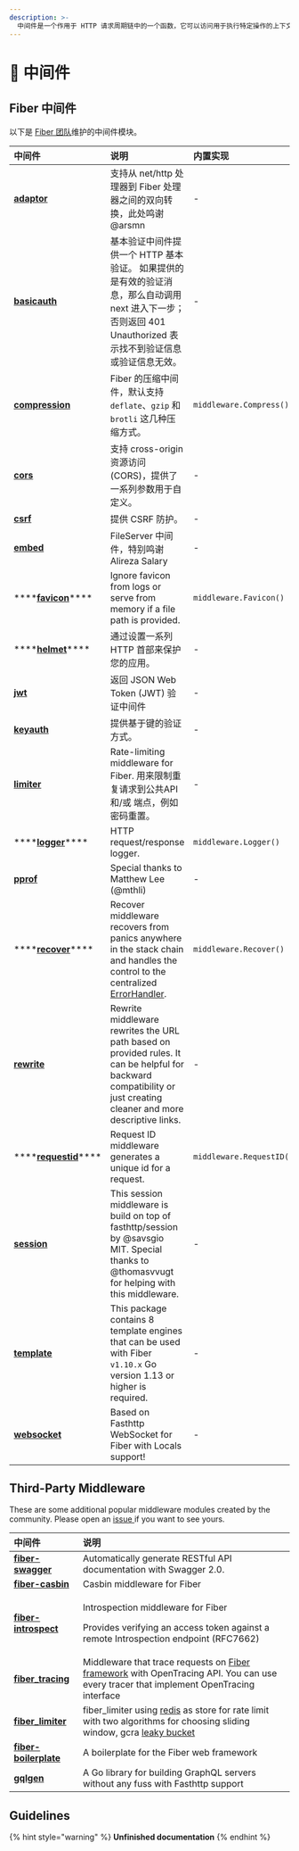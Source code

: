 ```yaml
---
description: >-
  中间件是一个作用于 HTTP 请求周期链中的一个函数，它可以访问用于执行特定操作的上下文. 例如，记录每个请求或启用 CORS。
---
```


# 🧬 中间件

## Fiber 中间件

 以下是 [Fiber 团队](https://github.com/orgs/gofiber/people)维护的中间件模块。

| 中间件                                                                                                                  | 说明                                                                                                                                                                  | 内置实现                     |
|:-------------------------------------------------------------------------------------------------------------------- |:------------------------------------------------------------------------------------------------------------------------------------------------------------------- |:------------------------ |
| [**adaptor**](https://github.com/gofiber/adaptor)                                                                    | 支持从 net/http 处理器到 Fiber 处理器之间的双向转换，此处鸣谢 @arsmn                                                                                                                      | -                        |
| [**basicauth**](https://github.com/gofiber/basicauth)                                                                | 基本验证中间件提供一个 HTTP 基本验证。 如果提供的是有效的验证消息，那么自动调用 next 进入下一步；否则返回 401 Unauthorized 表示找不到验证信息或验证信息无效。                                                                      | -                        |
| [**compression**](https://github.com/Fenny/fiber/blob/master/middleware/compress.md)                                 | Fiber 的压缩中间件，默认支持 `deflate`、`gzip` 和 `brotli` 这几种压缩方式。                                                                                                              | `middleware.Compress()`  |
| [**cors**](https://github.com/gofiber/cors)                                                                          | 支持 cross-origin 资源访问\(CORS\)，提供了一系列参数用于自定义。                                                                                                                       | -                        |
| [**csrf**](https://github.com/gofiber/csrf)                                                                          | 提供 CSRF 防护。                                                                                                                                                         | -                        |
| [**embed**](https://github.com/gofiber/embed)                                                                        | FileServer 中间件，特别鸣谢 Alireza Salary                                                                                                                                  | -                        |
| \*\*\*\*[**favicon**](https://github.com/gofiber/fiber/blob/master/middleware/favicon.md)\*\*\*\*    | Ignore favicon from logs or serve from memory if a file path is provided.                                                                                           | `middleware.Favicon()`   |
| \*\*\*\*[**helmet**](https://github.com/gofiber/helmet)\*\*\*\*                                      | 通过设置一系列 HTTP 首部来保护您的应用。                                                                                                                                             | -                        |
| [**jwt**](https://github.com/gofiber/jwt)                                                                            | 返回 JSON Web Token \(JWT\) 验证中间件                                                                                                                                   | -                        |
| [**keyauth**](https://github.com/gofiber/keyauth)                                                                    | 提供基于键的验证方式。                                                                                                                                                         | -                        |
| [**limiter**](https://github.com/gofiber/limiter)                                                                    | Rate-limiting middleware for Fiber. 用来限制重复请求到公共API 和/或 端点，例如密码重置。                                                                                                   | -                        |
| \*\*\*\*[**logger**](https://github.com/gofiber/fiber/blob/master/middleware/logger.md)\*\*\*\*      | HTTP request/response logger.                                                                                                                                       | `middleware.Logger()`    |
| [**pprof**](https://github.com/gofiber/pprof)                                                                        | Special thanks to Matthew Lee \(@mthli\)                                                                                                                          | -                        |
| \*\*\*\*[**recover**](https://github.com/gofiber/fiber/blob/master/middleware/recover.md)\*\*\*\*    | Recover middleware recovers from panics anywhere in the stack chain and handles the control to the centralized[ ErrorHandler](error-handling.md).                   | `middleware.Recover()`   |
| [**rewrite**](https://github.com/gofiber/rewrite)                                                                    | Rewrite middleware rewrites the URL path based on provided rules. It can be helpful for backward compatibility or just creating cleaner and more descriptive links. | -                        |
| \*\*\*\*[**requestid**](https://github.com/Fenny/fiber/blob/master/middleware/request_id.md)\*\*\*\* | Request ID middleware generates a unique id for a request.                                                                                                          | `middleware.RequestID()` |
| [**session**](https://github.com/gofiber/session)                                                                    | This session middleware is build on top of fasthttp/session by @savsgio MIT. Special thanks to @thomasvvugt for helping with this middleware.                       | -                        |
| [**template**](https://github.com/gofiber/template)                                                                  | This package contains 8 template engines that can be used with Fiber `v1.10.x` Go version 1.13 or higher is required.                                               | -                        |
| [**websocket**](https://github.com/gofiber/websocket)                                                                | Based on Fasthttp WebSocket for Fiber with Locals support!                                                                                                          | -                        |

## Third-Party Middleware

These are some additional popular middleware modules created by the community. Please open an [issue ](https://github.com/gofiber/fiber/issues)if you want to see yours.

<table>
  <thead>
    <tr>
      <th style="text-align:left">中间件</th>
      <th style="text-align:left">说明</th>
    </tr>
  </thead>
  <tbody>
    <tr>
      <td style="text-align:left"><a href="https://github.com/arsmn/fiber-swagger"><b>fiber-swagger</b></a>
      </td>
      <td style="text-align:left">Automatically generate RESTful API documentation with Swagger 2.0.</td>
    </tr>
    <tr>
      <td style="text-align:left"><a href="https://github.com/arsmn/fiber-casbin"><b>fiber-casbin</b></a>
      </td>
      <td style="text-align:left">Casbin middleware for Fiber</td>
    </tr>
    <tr>
      <td style="text-align:left"><a href="https://github.com/arsmn/fiber-introspect"><b>fiber-introspect</b></a>
      </td>
      <td style="text-align:left">
        <p>Introspection middleware for Fiber</p>
        <p>Provides verifying an access token against a remote Introspection endpoint
          (RFC7662)</p>
      </td>
    </tr>
    <tr>
      <td style="text-align:left"><a href="https://github.com/shareed2k/fiber_tracing"><b>fiber_tracing</b></a>
      </td>
      <td style="text-align:left">Middleware that trace requests on <a href="https://gofiber.io/">Fiber framework</a> with
        OpenTracing API. You can use every tracer that implement OpenTracing interface</td>
    </tr>
    <tr>
      <td style="text-align:left"><a href="https://github.com/shareed2k/fiber_limiter"><b>fiber_limiter</b></a>
      </td>
      <td style="text-align:left">fiber_limiter using <a href="https://github.com/go-redis/redis">redis</a> as
        store for rate limit with two algorithms for choosing sliding window, gcra
        <a
        href="https://en.wikipedia.org/wiki/Leaky_bucket">leaky bucket</a>
      </td>
    </tr>
    <tr>
      <td style="text-align:left"><a href="https://github.com/thomasvvugt/fiber-boilerplate"><b>fiber-boilerplate</b></a>
      </td>
      <td style="text-align:left">A boilerplate for the Fiber web framework</td>
    </tr>
    <tr>
      <td style="text-align:left"><a href="https://github.com/arsmn/gqlgen"><b>gqlgen</b></a>
      </td>
      <td style="text-align:left">A Go library for building GraphQL servers without any fuss with Fasthttp
        support</td>
    </tr>
  </tbody>
</table>

## Guidelines

{% hint style="warning" %}
**Unfinished documentation**
{% endhint %}

